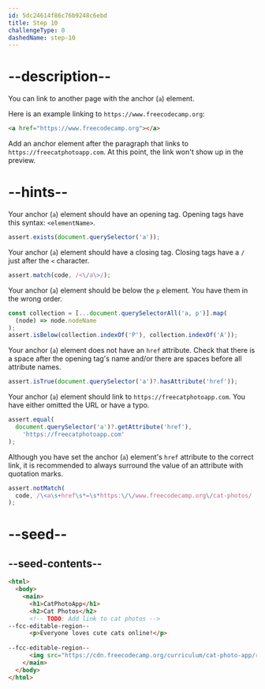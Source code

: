 ```yaml
---
id: 5dc24614f86c76b9248c6ebd
title: Step 10
challengeType: 0
dashedName: step-10
---
```


# --description--

You can link to another page with the anchor (`a`) element. 

Here is an example linking to `https://www.freecodecamp.org`:

```html
<a href="https://www.freecodecamp.org"></a>
```

Add an anchor element after the paragraph that links to `https://freecatphotoapp.com`. At this point, the link won't show up in the preview.

# --hints--

Your anchor (`a`) element should have an opening tag. Opening tags have this syntax: `<elementName>`.

```js
assert.exists(document.querySelector('a'));
```

Your anchor (`a`) element should have a closing tag. Closing tags have a `/` just after the `<` character.

```js
assert.match(code, /<\/a\>/);
```

Your anchor (`a`) element should be below the `p` element. You have them in the wrong order.

```js
const collection = [...document.querySelectorAll('a, p')].map(
  (node) => node.nodeName
);
assert.isBelow(collection.indexOf('P'), collection.indexOf('A'));
```

Your anchor (`a`) element does not have an `href` attribute. Check that there is a space after the opening tag's name and/or there are spaces before all attribute names.

```js
assert.isTrue(document.querySelector('a')?.hasAttribute('href'));
```

Your anchor (`a`) element should link to `https://freecatphotoapp.com`. You have either omitted the URL or have a typo.

```js
assert.equal(
  document.querySelector('a')?.getAttribute('href'),
    'https://freecatphotoapp.com'
);
```

Although you have set the anchor (`a`) element's `href` attribute to the correct link, it is recommended to always surround the value of an attribute with quotation marks.

```js
assert.notMatch(
  code, /\<a\s+href\s*=\s*https:\/\/www.freecodecamp.org\/cat-photos/
);
```

# --seed--

## --seed-contents--

```html
<html>
  <body>
    <main>
      <h1>CatPhotoApp</h1>
      <h2>Cat Photos</h2>
      <!-- TODO: Add link to cat photos -->
--fcc-editable-region--
      <p>Everyone loves cute cats online!</p>
      
--fcc-editable-region--
      <img src="https://cdn.freecodecamp.org/curriculum/cat-photo-app/relaxing-cat.jpg" alt="A cute orange cat lying on its back.">
    </main>
  </body>
</html>
```
